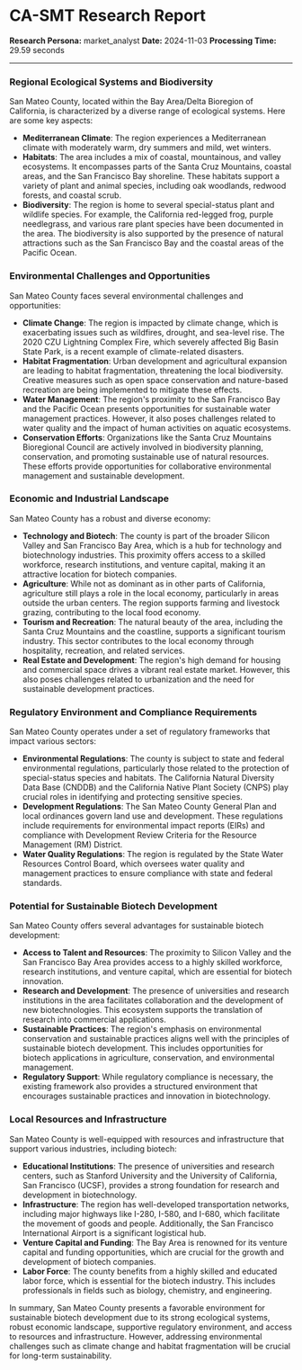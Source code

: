 # CA-SMT Research Report

**Research Persona:** market_analyst
**Date:** 2024-11-03
**Processing Time:** 29.59 seconds

---

### Regional Ecological Systems and Biodiversity

San Mateo County, located within the Bay Area/Delta Bioregion of California, is characterized by a diverse range of ecological systems. Here are some key aspects:

- **Mediterranean Climate**: The region experiences a Mediterranean climate with moderately warm, dry summers and mild, wet winters.
- **Habitats**: The area includes a mix of coastal, mountainous, and valley ecosystems. It encompasses parts of the Santa Cruz Mountains, coastal areas, and the San Francisco Bay shoreline. These habitats support a variety of plant and animal species, including oak woodlands, redwood forests, and coastal scrub.
- **Biodiversity**: The region is home to several special-status plant and wildlife species. For example, the California red-legged frog, purple needlegrass, and various rare plant species have been documented in the area. The biodiversity is also supported by the presence of natural attractions such as the San Francisco Bay and the coastal areas of the Pacific Ocean.

### Environmental Challenges and Opportunities

San Mateo County faces several environmental challenges and opportunities:

- **Climate Change**: The region is impacted by climate change, which is exacerbating issues such as wildfires, drought, and sea-level rise. The 2020 CZU Lightning Complex Fire, which severely affected Big Basin State Park, is a recent example of climate-related disasters.
- **Habitat Fragmentation**: Urban development and agricultural expansion are leading to habitat fragmentation, threatening the local biodiversity. Creative measures such as open space conservation and nature-based recreation are being implemented to mitigate these effects.
- **Water Management**: The region's proximity to the San Francisco Bay and the Pacific Ocean presents opportunities for sustainable water management practices. However, it also poses challenges related to water quality and the impact of human activities on aquatic ecosystems.
- **Conservation Efforts**: Organizations like the Santa Cruz Mountains Bioregional Council are actively involved in biodiversity planning, conservation, and promoting sustainable use of natural resources. These efforts provide opportunities for collaborative environmental management and sustainable development.

### Economic and Industrial Landscape

San Mateo County has a robust and diverse economy:

- **Technology and Biotech**: The county is part of the broader Silicon Valley and San Francisco Bay Area, which is a hub for technology and biotechnology industries. This proximity offers access to a skilled workforce, research institutions, and venture capital, making it an attractive location for biotech companies.
- **Agriculture**: While not as dominant as in other parts of California, agriculture still plays a role in the local economy, particularly in areas outside the urban centers. The region supports farming and livestock grazing, contributing to the local food economy.
- **Tourism and Recreation**: The natural beauty of the area, including the Santa Cruz Mountains and the coastline, supports a significant tourism industry. This sector contributes to the local economy through hospitality, recreation, and related services.
- **Real Estate and Development**: The region's high demand for housing and commercial space drives a vibrant real estate market. However, this also poses challenges related to urbanization and the need for sustainable development practices.

### Regulatory Environment and Compliance Requirements

San Mateo County operates under a set of regulatory frameworks that impact various sectors:

- **Environmental Regulations**: The county is subject to state and federal environmental regulations, particularly those related to the protection of special-status species and habitats. The California Natural Diversity Data Base (CNDDB) and the California Native Plant Society (CNPS) play crucial roles in identifying and protecting sensitive species.
- **Development Regulations**: The San Mateo County General Plan and local ordinances govern land use and development. These regulations include requirements for environmental impact reports (EIRs) and compliance with Development Review Criteria for the Resource Management (RM) District.
- **Water Quality Regulations**: The region is regulated by the State Water Resources Control Board, which oversees water quality and management practices to ensure compliance with state and federal standards.

### Potential for Sustainable Biotech Development

San Mateo County offers several advantages for sustainable biotech development:

- **Access to Talent and Resources**: The proximity to Silicon Valley and the San Francisco Bay Area provides access to a highly skilled workforce, research institutions, and venture capital, which are essential for biotech innovation.
- **Research and Development**: The presence of universities and research institutions in the area facilitates collaboration and the development of new biotechnologies. This ecosystem supports the translation of research into commercial applications.
- **Sustainable Practices**: The region's emphasis on environmental conservation and sustainable practices aligns well with the principles of sustainable biotech development. This includes opportunities for biotech applications in agriculture, conservation, and environmental management.
- **Regulatory Support**: While regulatory compliance is necessary, the existing framework also provides a structured environment that encourages sustainable practices and innovation in biotechnology.

### Local Resources and Infrastructure

San Mateo County is well-equipped with resources and infrastructure that support various industries, including biotech:

- **Educational Institutions**: The presence of universities and research centers, such as Stanford University and the University of California, San Francisco (UCSF), provides a strong foundation for research and development in biotechnology.
- **Infrastructure**: The region has well-developed transportation networks, including major highways like I-280, I-580, and I-680, which facilitate the movement of goods and people. Additionally, the San Francisco International Airport is a significant logistical hub.
- **Venture Capital and Funding**: The Bay Area is renowned for its venture capital and funding opportunities, which are crucial for the growth and development of biotech companies.
- **Labor Force**: The county benefits from a highly skilled and educated labor force, which is essential for the biotech industry. This includes professionals in fields such as biology, chemistry, and engineering.

In summary, San Mateo County presents a favorable environment for sustainable biotech development due to its strong ecological systems, robust economic landscape, supportive regulatory environment, and access to resources and infrastructure. However, addressing environmental challenges such as climate change and habitat fragmentation will be crucial for long-term sustainability.